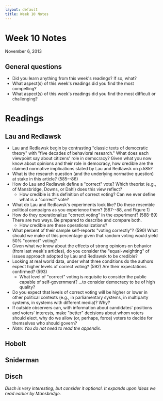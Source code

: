 ```yaml
---
layout: default
title: Week 10 Notes
---
```


# Week 10 Notes #
November 6, 2013

## General questions ##
* Did you learn anything from this week's readings? If so, what?
* What aspect(s) of this week's readings did you find the most compelling?
* What aspect(s) of this week's readings did you find the most difficult or challenging?


# Readings #

## Lau and Redlawsk ##
* Lau and Redlawsk begin by contrasting "classic texts of democratic theory" with "five decades of behavioral research." What does each viewpoint say about citizens' role in democracy? Given what you now know about opinions and their role in democracy, how credible are the claimed normative implications stated by Lau and Redlawsk on p.585?
* What is the research question (and the underlying normative question) at stake in this article? (585--86)
* How do Lau and Redlawsk define a "correct" vote? Which theorist (e.g., of Mansbridge, Downs, or Dahl) does this view reflect?
  * How credible is this definition of correct voting? Can we ever define what is a "correct" vote?
* What do Lau and Redlawsk's experiments look like? Do these resemble political campaigns as you experience them? (587--88, and Figure 1)
* How do they operationalize "correct voting" in the experiment? (588-89) There are two ways. Be prepared to describe and compare both.
  * How credible are these operationalizations?
* What percent of their sample self-reports "voting correctly"? (590) What should we make of this percentage given that random voting would yield 50% "correct" voting?
* Given what we know about the effects of strong opinions on behavior (from last week's articles), do you consider the "equal-weighting" of issues approach adopted by Lau and Redlawsk to be credible?
* Looking at real world data, under what three conditions do the authors expect higher levels of correct voting? (592) Are their expectations confirmed? (593)
  * What level of "correct" voting is requisite to consider the public capable of self-government? ...to consider democracy to be of high quality?
* Do you expect that levels of correct voting will be higher or lower in other political contexts (e.g., in parliamentary systems, in multiparty systems, in systems with different media)? Why?
* If outside observers can, with information about candidates' positions and voters' interests, make "better" decisions about whom voters should elect, why do we allow (or, perhaps, force) voters to decide for themselves who should govern?
* *Note: You do not need to read the appendix.*

## Hobolt ##


## Sniderman ##


## Disch ##
*Disch is very interesting, but consider it optional. It expands upon ideas we read earlier by Mansbridge.*
